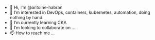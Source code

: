 - 👋 Hi, I’m @antoine-habran
- 👀 I’m interested in DevOps, containers, kubernetes, automation, doing nothing by hand
- 🌱 I’m currently learning CKA
- 💞️ I’m looking to collaborate on ...
- 📫 How to reach me ...

<!---
antoine-habran/antoine-habran is a ✨ special ✨ repository because its `README.md` (this file) appears on your GitHub profile.
You can click the Preview link to take a look at your changes.
--->
